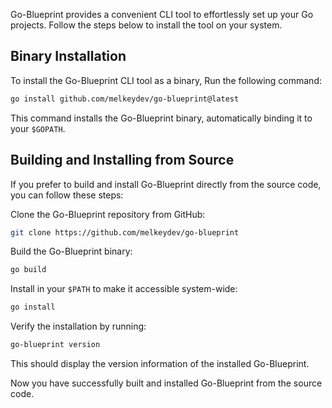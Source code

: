 Go-Blueprint provides a convenient CLI tool to effortlessly set up your Go projects. Follow the steps below to install the tool on your system.

## Binary Installation

To install the Go-Blueprint CLI tool as a binary, Run the following command:

```sh
go install github.com/melkeydev/go-blueprint@latest
```

This command installs the Go-Blueprint binary, automatically binding it to your `$GOPATH`.


## Building and Installing from Source

If you prefer to build and install Go-Blueprint directly from the source code, you can follow these steps:

Clone the Go-Blueprint repository from GitHub:

```sh
git clone https://github.com/melkeydev/go-blueprint
```
   
Build the Go-Blueprint binary:

```sh
go build
```
Install in your `$PATH` to make it accessible system-wide:

```sh
go install
```

Verify the installation by running:

```sh
go-blueprint version
```

This should display the version information of the installed Go-Blueprint.

Now you have successfully built and installed Go-Blueprint from the source code.




